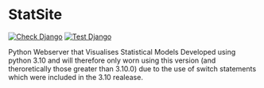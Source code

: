 # StatSite
[![Check Django](https://github.com/ltptnt/StatSite/actions/workflows/CheckDjango.yml/badge.svg)](https://github.com/ltptnt/StatSite/actions/workflows/CheckDjango.yml)
[![Test Django](https://github.com/ltptnt/StatSite/actions/workflows/TestDjango.yml/badge.svg)](https://github.com/ltptnt/StatSite/actions/workflows/TestDjango.yml)

Python Webserver that Visualises Statistical Models
Developed using python 3.10 and will therefore only worn using this version (and theroretically those greater than 3.10.0) due to the use of switch statements which were included in the 3.10 realease.
